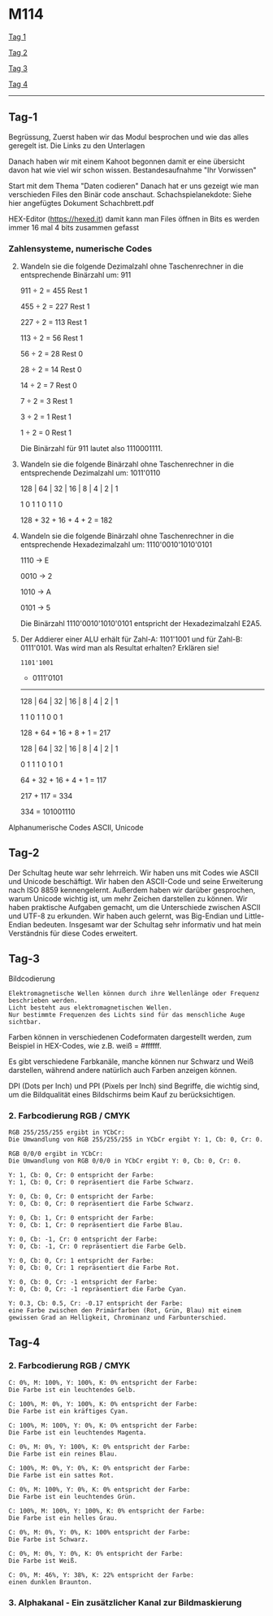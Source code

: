 # M114

[Tag 1](#Tag-1)

[Tag 2](#Tag-2)

[Tag 3](#Tag-3)

[Tag 4](#Tag-4)

----------------

## Tag-1
Begrüssung, Zuerst haben wir das Modul besprochen und wie das alles geregelt ist. Die Links zu den Unterlagen

Danach haben wir mit einem Kahoot begonnen damit er eine übersicht davon hat wie viel wir schon wissen.
Bestandesaufnahme "Ihr Vorwissen"

Start mit dem Thema "Daten codieren"
  Danach hat er uns gezeigt wie man verschieden Files den Binär code anschaut.
  Schachspielanekdote: Siehe hier angefügtes Dokument Schachbrett.pdf

HEX-Editor (https://hexed.it)
  damit kann man Files öffnen in Bits es werden immer 16 mal 4 bits zusammen gefasst

	
### Zahlensysteme, numerische Codes

2. Wandeln sie die folgende Dezimalzahl ohne Taschenrechner in die entsprechende Binärzahl um: 911

    911 ÷ 2 = 455 Rest 1
    
    455 ÷ 2 = 227 Rest 1
    
    227 ÷ 2 = 113 Rest 1
    
    113 ÷ 2 = 56 Rest 1
    
    56 ÷ 2 = 28 Rest 0
    
    28 ÷ 2 = 14 Rest 0
    
    14 ÷ 2 = 7 Rest 0
    
    7 ÷ 2 = 3 Rest 1
    
    3 ÷ 2 = 1 Rest 1
    
    1 ÷ 2 = 0 Rest 1
    
    Die Binärzahl für 911 lautet also 1110001111.
    
3. Wandeln sie die folgende Binärzahl ohne Taschenrechner in die entsprechende Dezimalzahl um: 1011'0110 

   128 | 64 | 32 | 16 | 8 | 4 | 2 | 1
   
    1     0    1    1   0   1   1   0
    
    128 + 32 + 16 + 4 + 2 = 182
    
4. Wandeln sie die folgende Binärzahl ohne Taschenrechner in die entsprechende Hexadezimalzahl um: 1110'0010'1010'0101

    1110 -> E
    
    0010 -> 2
    
    1010 -> A
    
    0101 -> 5
    
    Die Binärzahl 1110'0010'1010'0101 entspricht der Hexadezimalzahl E2A5.
    
5. Der Addierer einer ALU erhält für Zahl-A: 1101'1001 und für Zahl-B: 0111'0101. Was wird man als Resultat erhalten? Erklären sie!

       1101'1001
       
    + 0111'0101

    ------------
    
    128 | 64 | 32 | 16 | 8 | 4 | 2 | 1
    
    1     1    0    1   1   0   0   1
    
    128 + 64 + 16 + 8 + 1 = 217
    
    128 | 64 | 32 | 16 | 8 | 4 | 2 | 1
    
    0     1    1    1   0   1   0   1
    
    64 + 32 + 16 + 4 + 1 = 117
    
    217 + 117 = 334
    
    334 = 101001110

Alphanumerische Codes ASCII, Unicode

## Tag-2

Der Schultag heute war sehr lehrreich. Wir haben uns mit Codes wie ASCII und Unicode beschäftigt. Wir haben den ASCII-Code und seine Erweiterung nach ISO 8859 kennengelernt. Außerdem haben wir darüber gesprochen, warum Unicode wichtig ist, um mehr Zeichen darstellen zu können. Wir haben praktische Aufgaben gemacht, um die Unterschiede zwischen ASCII und UTF-8 zu erkunden. Wir haben auch gelernt, was Big-Endian und Little-Endian bedeuten. Insgesamt war der Schultag sehr informativ und hat mein Verständnis für diese Codes erweitert.

## Tag-3

Bildcodierung

	Elektromagnetische Wellen können durch ihre Wellenlänge oder Frequenz beschrieben werden.
	Licht besteht aus elektromagnetischen Wellen.
	Nur bestimmte Frequenzen des Lichts sind für das menschliche Auge sichtbar.

Farben können in verschiedenen Codeformaten dargestellt werden, zum Beispiel in HEX-Codes, wie z.B. weiß = #ffffff.

Es gibt verschiedene Farbkanäle, manche können nur Schwarz und Weiß darstellen, während andere natürlich auch Farben anzeigen können.

DPI (Dots per Inch) und PPI (Pixels per Inch) sind Begriffe, die wichtig sind, um die Bildqualität eines Bildschirms beim Kauf zu berücksichtigen.

### 2. Farbcodierung RGB / CMYK

	RGB 255/255/255 ergibt in YCbCr:
	Die Umwandlung von RGB 255/255/255 in YCbCr ergibt Y: 1, Cb: 0, Cr: 0.

	RGB 0/0/0 ergibt in YCbCr:
	Die Umwandlung von RGB 0/0/0 in YCbCr ergibt Y: 0, Cb: 0, Cr: 0.

	Y: 1, Cb: 0, Cr: 0 entspricht der Farbe:
	Y: 1, Cb: 0, Cr: 0 repräsentiert die Farbe Schwarz.

	Y: 0, Cb: 0, Cr: 0 entspricht der Farbe:
	Y: 0, Cb: 0, Cr: 0 repräsentiert die Farbe Schwarz.

	Y: 0, Cb: 1, Cr: 0 entspricht der Farbe:
	Y: 0, Cb: 1, Cr: 0 repräsentiert die Farbe Blau.

	Y: 0, Cb: -1, Cr: 0 entspricht der Farbe:
	Y: 0, Cb: -1, Cr: 0 repräsentiert die Farbe Gelb.

	Y: 0, Cb: 0, Cr: 1 entspricht der Farbe:
	Y: 0, Cb: 0, Cr: 1 repräsentiert die Farbe Rot.

	Y: 0, Cb: 0, Cr: -1 entspricht der Farbe:
	Y: 0, Cb: 0, Cr: -1 repräsentiert die Farbe Cyan.

	Y: 0.3, Cb: 0.5, Cr: -0.17 entspricht der Farbe:
	eine Farbe zwischen den Primärfarben (Rot, Grün, Blau) mit einem gewissen Grad an Helligkeit, Chrominanz und Farbunterschied.

## Tag-4

### 2. Farbcodierung RGB / CMYK

	C: 0%, M: 100%, Y: 100%, K: 0% entspricht der Farbe:
	Die Farbe ist ein leuchtendes Gelb.

	C: 100%, M: 0%, Y: 100%, K: 0% entspricht der Farbe:
	Die Farbe ist ein kräftiges Cyan.

	C: 100%, M: 100%, Y: 0%, K: 0% entspricht der Farbe:
	Die Farbe ist ein leuchtendes Magenta.

	C: 0%, M: 0%, Y: 100%, K: 0% entspricht der Farbe:
	Die Farbe ist ein reines Blau.

	C: 100%, M: 0%, Y: 0%, K: 0% entspricht der Farbe:
	Die Farbe ist ein sattes Rot.

	C: 0%, M: 100%, Y: 0%, K: 0% entspricht der Farbe:
	Die Farbe ist ein leuchtendes Grün.

	C: 100%, M: 100%, Y: 100%, K: 0% entspricht der Farbe:
	Die Farbe ist ein helles Grau.

	C: 0%, M: 0%, Y: 0%, K: 100% entspricht der Farbe:
	Die Farbe ist Schwarz.

	C: 0%, M: 0%, Y: 0%, K: 0% entspricht der Farbe:
	Die Farbe ist Weiß.

	C: 0%, M: 46%, Y: 38%, K: 22% entspricht der Farbe:
	einen dunklen Braunton.

### 3. Alphakanal - Ein zusätzlicher Kanal zur Bildmaskierung


